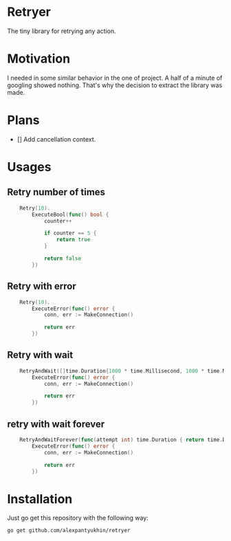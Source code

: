 # Retryer

The tiny library for retrying any action.

# Motivation

I needed in some similar behavior in the one of project. A half of a minute of googling showed nothing. That's why the decision to extract the library was made.

# Plans
   - [] Add cancellation context.

# Usages

## Retry number of times

```go
	Retry(10).
		ExecuteBool(func() bool {
            counter++

			if counter == 5 {
				return true
			}

			return false
		})
```

## Retry with error

```go
	Retry(10).
		ExecuteError(func() error {
            conn, err := MakeConnection()

			return err
		})
```

## Retry with wait

```go
	RetryAndWait([]time.Duration{1000 * time.Millisecond, 1000 * time.Millisecond}).
		ExecuteError(func() error {
            conn, err := MakeConnection()

			return err
		})
```

## retry with wait forever

```go
	RetryAndWaitForever(func(attempt int) time.Duration { return time.Duration(attempt*100) * time.Millisecond }).
		ExecuteError(func() error {
            conn, err := MakeConnection()

			return err
		})
```

# Installation
Just go get this repository with the following way:

```
go get github.com/alexpantyukhin/retryer
```